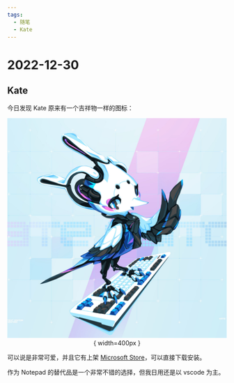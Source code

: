 ```yaml
---
tags:
  - 随笔
  - Kate
---
```


# 2022-12-30

## Kate

今日发现 Kate 原来有一个吉祥物一样的图标：

<center>

![Kate](./images/2022-12/kate-icon.jpg){ width=400px }

</center>

可以说是非常可爱，并且它有上架 [Microsoft Store](https://apps.microsoft.com/store/detail/kate/9NWMW7BB59HW?hl=en-sg&gl=sg)，可以直接下载安装。

作为 Notepad 的替代品是一个非常不错的选择，但我日用还是以 vscode 为主。